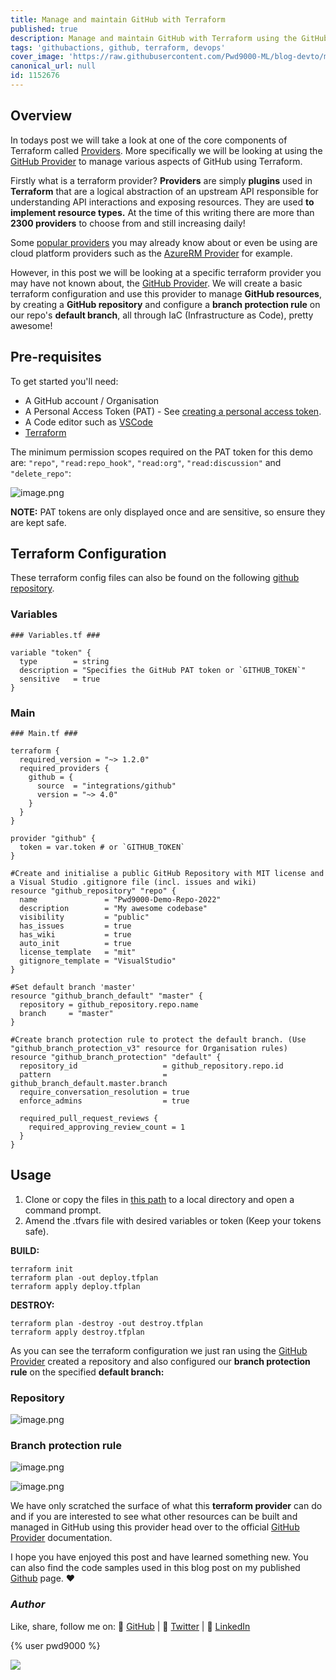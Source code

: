 ```yaml
---
title: Manage and maintain GitHub with Terraform
published: true
description: Manage and maintain GitHub with Terraform using the GitHub Provider
tags: 'githubactions, github, terraform, devops'
cover_image: 'https://raw.githubusercontent.com/Pwd9000-ML/blog-devto/main/posts/2022-GitHub-Terraform-Provider/assets/main04.png'
canonical_url: null
id: 1152676
---
```


## Overview

In todays post we will take a look at one of the core components of Terraform called [Providers](https://www.terraform.io/language/providers). More specifically we will be looking at using the [GitHub Provider](https://registry.terraform.io/providers/integrations/github/latest/docs) to manage various aspects of GitHub using Terraform.

Firstly what is a terraform provider? **Providers** are simply **plugins** used in **Terraform** that are a logical abstraction of an upstream API responsible for understanding API interactions and exposing resources. They are used **to implement resource types.** At the time of this writing there are more than **2300 providers** to choose from and still increasing daily!

Some [popular providers](https://registry.terraform.io/browse/providers) you may already know about or even be using are cloud platform providers such as the [AzureRM Provider](https://registry.terraform.io/providers/hashicorp/azurerm/latest/docs) for example.

However, in this post we will be looking at a specific terraform provider you may have not known about, the [GitHub Provider](https://registry.terraform.io/providers/integrations/github/latest/docs). We will create a basic terraform configuration and use this provider to manage **GitHub resources**, by creating a **GitHub repository** and configure a **branch protection rule** on our repo's **default branch**, all through IaC (Infrastructure as Code), pretty awesome!

## Pre-requisites

To get started you'll need:

- A GitHub account / Organisation
- A Personal Access Token (PAT) - See [creating a personal access token](https://docs.github.com/en/enterprise-server@3.4/authentication/keeping-your-account-and-data-secure/creating-a-personal-access-token).
- A Code editor such as [VSCode](https://code.visualstudio.com/download)
- [Terraform](https://www.terraform.io/downloads)

The minimum permission scopes required on the PAT token for this demo are: `"repo"`, `"read:repo_hook"`, `"read:org"`, `"read:discussion"` and `"delete_repo"`:

![image.png](https://raw.githubusercontent.com/Pwd9000-ML/blog-devto/main/posts/2022-GitHub-Terraform-Provider/assets/PAT.png)

**NOTE:** PAT tokens are only displayed once and are sensitive, so ensure they are kept safe.

## Terraform Configuration

These terraform config files can also be found on the following [github repository](https://github.com/Pwd9000-ML/blog-devto/tree/main/posts/2022-GitHub-Terraform-Provider/code).

### Variables

```hcl
### Variables.tf ###

variable "token" {
  type        = string
  description = "Specifies the GitHub PAT token or `GITHUB_TOKEN`"
  sensitive   = true
}
```

### Main

```hcl
### Main.tf ###

terraform {
  required_version = "~> 1.2.0"
  required_providers {
    github = {
      source  = "integrations/github"
      version = "~> 4.0"
    }
  }
}

provider "github" {
  token = var.token # or `GITHUB_TOKEN`
}

#Create and initialise a public GitHub Repository with MIT license and a Visual Studio .gitignore file (incl. issues and wiki)
resource "github_repository" "repo" {
  name               = "Pwd9000-Demo-Repo-2022"
  description        = "My awesome codebase"
  visibility         = "public"
  has_issues         = true
  has_wiki           = true
  auto_init          = true
  license_template   = "mit"
  gitignore_template = "VisualStudio"
}

#Set default branch 'master'
resource "github_branch_default" "master" {
  repository = github_repository.repo.name
  branch     = "master"
}

#Create branch protection rule to protect the default branch. (Use "github_branch_protection_v3" resource for Organisation rules)
resource "github_branch_protection" "default" {
  repository_id                   = github_repository.repo.id
  pattern                         = github_branch_default.master.branch
  require_conversation_resolution = true
  enforce_admins                  = true

  required_pull_request_reviews {
    required_approving_review_count = 1
  }
}
```

## Usage

1. Clone or copy the files in [this path](https://github.com/Pwd9000-ML/blog-devto/tree/main/posts/2022-GitHub-Terraform-Provider/code) to a local directory and open a command prompt.
2. Amend the .tfvars file with desired variables or token (Keep your tokens safe).

**BUILD:**

```hcl
terraform init
terraform plan -out deploy.tfplan
terraform apply deploy.tfplan
```

**DESTROY:**

```hcl
terraform plan -destroy -out destroy.tfplan
terraform apply destroy.tfplan
```

As you can see the terraform configuration we just ran using the [GitHub Provider](https://registry.terraform.io/providers/integrations/github/latest/docs) created a repository and also configured our **branch protection rule** on the specified **default branch:**

### Repository

![image.png](https://raw.githubusercontent.com/Pwd9000-ML/blog-devto/main/posts/2022-GitHub-Terraform-Provider/assets/repo.png)

### Branch protection rule

![image.png](https://raw.githubusercontent.com/Pwd9000-ML/blog-devto/main/posts/2022-GitHub-Terraform-Provider/assets/branch.png)

![image.png](https://raw.githubusercontent.com/Pwd9000-ML/blog-devto/main/posts/2022-GitHub-Terraform-Provider/assets/rule.png)

We have only scratched the surface of what this **terraform provider** can do and if you are interested to see what other resources can be built and managed in GitHub using this provider head over to the official [GitHub Provider](https://registry.terraform.io/providers/integrations/github/latest/docs) documentation.

I hope you have enjoyed this post and have learned something new. You can also find the code samples used in this blog post on my published [Github](https://github.com/Pwd9000-ML/blog-devto/tree/main/posts/2022-GitHub-Terraform-Provider/code) page. :heart:

### _Author_

Like, share, follow me on: :octopus: [GitHub](https://github.com/Pwd9000-ML) | :penguin: [Twitter](https://twitter.com/pwd9000) | :space_invader: [LinkedIn](https://www.linkedin.com/in/marcel-l-61b0a96b/)

{% user pwd9000 %}

<a href="https://www.buymeacoffee.com/pwd9000"><img src="https://img.buymeacoffee.com/button-api/?text=Buy me a coffee&emoji=&slug=pwd9000&button_colour=FFDD00&font_colour=000000&font_family=Cookie&outline_colour=000000&coffee_colour=ffffff"></a>
